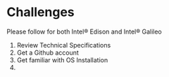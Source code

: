 Challenges
==

Please follow for both Intel® Edison and Intel® Galileo

1. Review Technical Specifications
2. Get a Github account
3. Get familiar with OS Installation
4. 